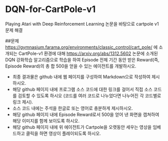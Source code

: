 # DQN-for-CartPole-v1
Playing Atari with Deep Reinforcement Learning 논문을 바탕으로 cartpole v1 문제 해결

##문제
https://gymnasium.farama.org/environments/classic_control/cart_pole/ 에 소개되는  CartPole-v1 환경에 대해  https://arxiv.org/abs/1312.5602 논문에 소개된  DQN 강화학습 알고리즘으로 학습을 하여
Episode 전체 기간 동안 받은 Reward(즉, Episode Reward)의 총 합 500을 얻을 수 있는 에이전트를 개발하시오.
- 최종 결과물은 github 내에 웹 페이지를 구성하여 Markdown으로 작성하여 제시하시오.
- 해당 github 페이지 내에 프로그램 소스 코드에 대한 링크를 걸어서 직접 소스 코드를 검토할 수 있도록 하시오 (코드를 여러 코드로 나누었다면 나누어진 각 코드별로 링크 제시).
- 소스 코드 내에는 주석을 한글로 또는 영어로 충분하게 제시하시오.
- 해당 github 페이지 내에 Episode Reward로서 500을 얻어 낸 화면을 캡쳐하여 해당 이미지를 함께 보이도록 하시오.
- 해당 github 페이지 내에 위 에이전트가  Cartpole을 오랫동안 세우는 영상을 임베드하고 클릭을 하면 영상이 플레이되도록 하시오. 

